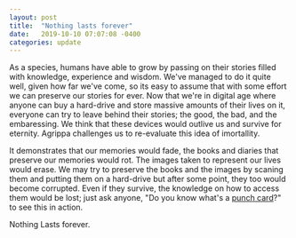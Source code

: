 ```yaml
---
layout: post
title:  "Nothing lasts forever"
date:   2019-10-10 07:07:08 -0400
categories: update
---
```


As a species, humans have able to grow by passing on their stories filled with knowledge, experience and wisdom. 
We've managed to do it quite well, given how far we've come, so its easy to assume that with some effort we can preserve our stories for ever.
Now that we're in digital age where anyone can buy a hard-drive and store massive amounts of their lives on it, everyone can try to leave behind their stories; the good, the bad, and the embaressing.
We think that these devices would outlive us and survive for eternity. Agrippa challenges us to re-evaluate this idea of imortallity.

It demonstrates that our memories would fade, the books and diaries that preserve our memories would rot. The images taken to represent our lives would erase. We may try to preserve the books and the images by scaning them and putting them on a hard-drive but after some point, they too would become corrupted. 
Even if they survive, the knowledge on how to access them would be lost; just ask anyone, "Do you know what's a [punch card](https://en.wikipedia.org/wiki/Punched_card)?" to see this in action.

Nothing Lasts forever.  